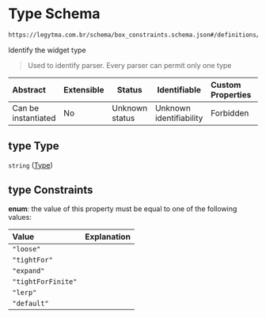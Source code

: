 # Type Schema

```txt
https://legytma.com.br/schema/box_constraints.schema.json#/definitions/type
```

Identify the widget type


> Used to identify parser. Every parser can permit only one type
>

| Abstract            | Extensible | Status         | Identifiable            | Custom Properties | Additional Properties | Access Restrictions | Defined In                                                                                    |
| :------------------ | ---------- | -------------- | ----------------------- | :---------------- | --------------------- | ------------------- | --------------------------------------------------------------------------------------------- |
| Can be instantiated | No         | Unknown status | Unknown identifiability | Forbidden         | Allowed               | none                | [box_constraints.schema.json\*](../schema/box_constraints.schema.json) |

## type Type

`string` ([Type](box_constraints-definitions-type.md))

## type Constraints

**enum**: the value of this property must be equal to one of the following values:

| Value              | Explanation |
| :----------------- | ----------- |
| `"loose"`          |             |
| `"tightFor"`       |             |
| `"expand"`         |             |
| `"tightForFinite"` |             |
| `"lerp"`           |             |
| `"default"`        |             |
